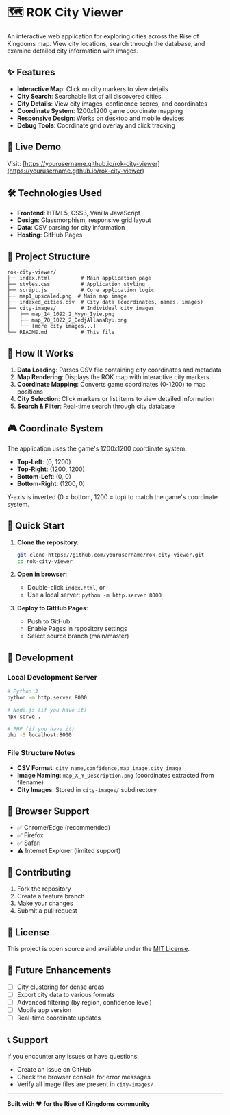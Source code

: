 # 🗺️ ROK City Viewer

An interactive web application for exploring cities across the Rise of Kingdoms map. View city locations, search through the database, and examine detailed city information with images.

## ✨ Features

- **Interactive Map**: Click on city markers to view details
- **City Search**: Searchable list of all discovered cities
- **City Details**: View city images, confidence scores, and coordinates
- **Coordinate System**: 1200x1200 game coordinate mapping
- **Responsive Design**: Works on desktop and mobile devices
- **Debug Tools**: Coordinate grid overlay and click tracking

## 🚀 Live Demo

Visit: [https://yourusername.github.io/rok-city-viewer](https://yourusername.github.io/rok-city-viewer)

## 🛠️ Technologies Used

- **Frontend**: HTML5, CSS3, Vanilla JavaScript
- **Design**: Glassmorphism, responsive grid layout
- **Data**: CSV parsing for city information
- **Hosting**: GitHub Pages

## 📁 Project Structure

```
rok-city-viewer/
├── index.html          # Main application page
├── styles.css          # Application styling
├── script.js           # Core application logic
├── map1_upscaled.png  # Main map image
├── indexed_cities.csv  # City data (coordinates, names, images)
├── city-images/        # Individual city images
│   ├── map_14_1092_2_Myyn_Iyie.png
│   ├── map_70_1022_2_DedjAllanaRyu.png
│   └── [more city images...]
└── README.md           # This file
```

## 🎯 How It Works

1. **Data Loading**: Parses CSV file containing city coordinates and metadata
2. **Map Rendering**: Displays the ROK map with interactive city markers
3. **Coordinate Mapping**: Converts game coordinates (0-1200) to map positions
4. **City Selection**: Click markers or list items to view detailed information
5. **Search & Filter**: Real-time search through city database

## 🎮 Coordinate System

The application uses the game's 1200x1200 coordinate system:
- **Top-Left**: (0, 1200)
- **Top-Right**: (1200, 1200)  
- **Bottom-Left**: (0, 0)
- **Bottom-Right**: (1200, 0)

Y-axis is inverted (0 = bottom, 1200 = top) to match the game's coordinate system.

## 🚀 Quick Start

1. **Clone the repository**:
   ```bash
   git clone https://github.com/yourusername/rok-city-viewer.git
   cd rok-city-viewer
   ```

2. **Open in browser**:
   - Double-click `index.html`, or
   - Use a local server: `python -m http.server 8000`

3. **Deploy to GitHub Pages**:
   - Push to GitHub
   - Enable Pages in repository settings
   - Select source branch (main/master)

## 🔧 Development

### Local Development Server
```bash
# Python 3
python -m http.server 8000

# Node.js (if you have it)
npx serve .

# PHP (if you have it)
php -S localhost:8000
```

### File Structure Notes
- **CSV Format**: `city_name,confidence,map_image,city_image`
- **Image Naming**: `map_X_Y_Description.png` (coordinates extracted from filename)
- **City Images**: Stored in `city-images/` subdirectory

## 📱 Browser Support

- ✅ Chrome/Edge (recommended)
- ✅ Firefox
- ✅ Safari
- ⚠️ Internet Explorer (limited support)

## 🤝 Contributing

1. Fork the repository
2. Create a feature branch
3. Make your changes
4. Submit a pull request

## 📄 License

This project is open source and available under the [MIT License](LICENSE).

## 🎯 Future Enhancements

- [ ] City clustering for dense areas
- [ ] Export city data to various formats
- [ ] Advanced filtering (by region, confidence level)
- [ ] Mobile app version
- [ ] Real-time coordinate updates

## 📞 Support

If you encounter any issues or have questions:
- Create an issue on GitHub
- Check the browser console for error messages
- Verify all image files are present in `city-images/`

---

**Built with ❤️ for the Rise of Kingdoms community**
